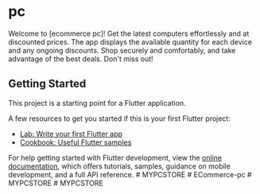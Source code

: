 # pc

Welcome to [ecommerce  pc]!  Get the latest computers effortlessly and at discounted prices. The app displays the available quantity for each device and any ongoing discounts. Shop securely and comfortably, and take advantage of the best deals. Don't miss out!

## Getting Started

This project is a starting point for a Flutter application.

A few resources to get you started if this is your first Flutter project:

- [Lab: Write your first Flutter app](https://docs.flutter.dev/get-started/codelab)
- [Cookbook: Useful Flutter samples](https://docs.flutter.dev/cookbook)

For help getting started with Flutter development, view the
[online documentation](https://docs.flutter.dev/), which offers tutorials,
samples, guidance on mobile development, and a full API reference.
#   M Y P C S T O R E  
 #   E C o m m e r c e - p c  
 #   M Y P C S T O R E  
 #   M Y P C S T O R E  
 